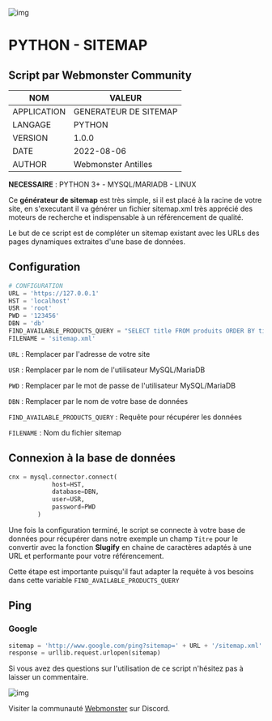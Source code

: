 ![img](https://jobboard.webmonster.tech/assets/images/webmonster/logo-dark@2x.png)
# PYTHON - SITEMAP
## Script par Webmonster Community

| NOM           | VALEUR                |
| ------------- | --------------------- |
| APPLICATION   | GENERATEUR DE SITEMAP |
| LANGAGE       | PYTHON                |
| VERSION       | 1.0.0                 |
| DATE          | 2022-08-06            |
| AUTHOR        | Webmonster Antilles   |

**NECESSAIRE** : PYTHON 3+ - MYSQL/MARIADB - LINUX

Ce **générateur de sitemap** est très simple, si il est placé à la racine de votre site, en s'executant il va générer un fichier sitemap.xml très apprécié des moteurs de recherche et indispensable à un référencement de qualité.

Le but de ce script est de compléter un sitemap existant avec les URLs des pages dynamiques extraites d'une base de données.

## Configuration

```python
# CONFIGURATION
URL = 'https://127.0.0.1'
HST = 'localhost'
USR = 'root'
PWD = '123456'
DBN = 'db'
FIND_AVAILABLE_PRODUCTS_QUERY = "SELECT title FROM produits ORDER BY title"
FILENAME = 'sitemap.xml'
```

``URL`` : Remplacer par l'adresse de votre site

``USR`` : Remplacer par le nom de l'utilisateur MySQL/MariaDB

``PWD`` : Remplacer par le mot de passe de l'utilisateur MySQL/MariaDB

``DBN`` : Remplacer par le nom de votre base de données

``FIND_AVAILABLE_PRODUCTS_QUERY`` : Requête pour récupérer les données

``FILENAME`` : Nom du fichier sitemap

## Connexion à la base de données

```python
cnx = mysql.connector.connect(
            host=HST,
            database=DBN,
            user=USR,
            password=PWD
        )
```
Une fois la configuration terminé, le script se connecte à votre base de données pour récupérer dans notre exemple un champ ``Titre`` pour le convertir avec la fonction **Slugify** en chaine de caractères adaptés à une URL et performante pour votre référencement.

Cette étape est importante puisqu'il faut adapter la requête à vos besoins dans cette variable ``FIND_AVAILABLE_PRODUCTS_QUERY``

## Ping

### Google
```python
sitemap = 'http://www.google.com/ping?sitemap=' + URL + '/sitemap.xml'
response = urllib.request.urlopen(sitemap)
```

Si vous avez des questions sur l'utilisation de ce script n'hésitez pas à laisser un commentaire.

![img](https://jobboard.webmonster.tech/assets/images/webmonster/logo-dark.png)

Visiter la communauté [Webmonster](https://discord.gg/XU4g5WfH4R) sur Discord.
